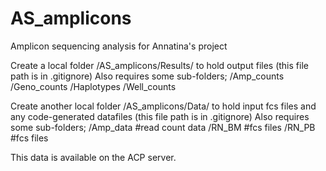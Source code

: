 # AS_amplicons
Amplicon sequencing analysis for Annatina's project

Create a local folder /AS_amplicons/Results/ to hold output files (this file path is in .gitignore)
Also requires some sub-folders;
/Amp_counts
/Geno_counts
/Haplotypes
/Well_counts

Create another local folder /AS_amplicons/Data/ to hold input fcs files and any code-generated datafiles (this file path is in .gitignore)
Also requires some sub-folders;
/Amp_data   #read count data
/RN_BM   #fcs files
/RN_PB    #fcs files


This data is available on the ACP server.
